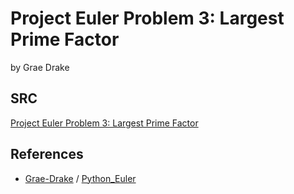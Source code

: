 # Project Euler Problem 3: Largest Prime Factor

by Grae Drake

## SRC

[Project Euler Problem 3: Largest Prime Factor](https://www.grae.io/post/euler_problem_3/)

## References

- [Grae-Drake](https://github.com/Grae-Drake) / [Python_Euler](https://github.com/Grae-Drake/Python_Euler)
